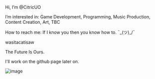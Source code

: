 Hi, I’m @CitricUO

I’m interested in: Game Development, Programming, Music Production, Content Creation, Art, TBC

How to reach me: If I know you then you know how to. ¯\_(ツ)_/¯

wasitacatisaw

The Future Is Ours. 

I'll work on the github page later on.

![image](https://github.com/user-attachments/assets/210303d3-949b-4938-bc26-526b8dd4864d)
